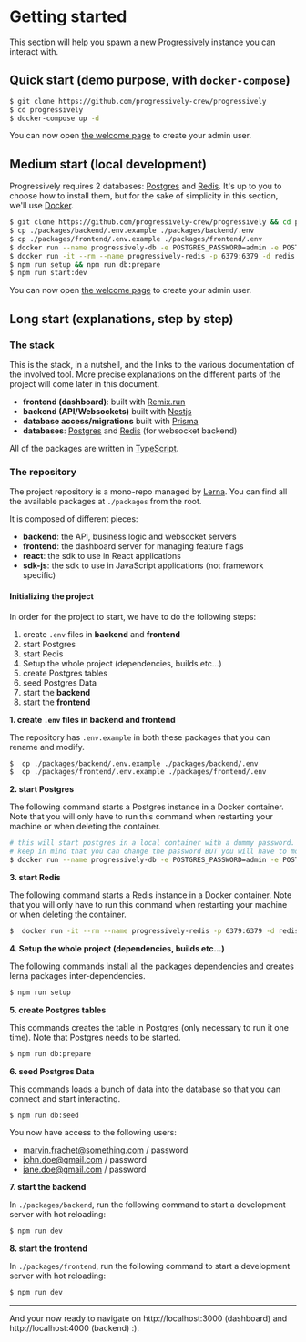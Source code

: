 # Getting started

This section will help you spawn a new Progressively instance you can interact with.

## Quick start (demo purpose, with `docker-compose`)

```bash
$ git clone https://github.com/progressively-crew/progressively
$ cd progressively
$ docker-compose up -d
```

You can now open <a href="http://localhost:3000/welcome" target="_blank" rel="noreferrer">the welcome page</a> to create your admin user.

## Medium start (local development)

Progressively requires 2 databases: <a href="https://www.postgresql.org/" target="_blank" rel="noreferrer">Postgres</a> and <a href="https://redis.io/" target="_blank" rel="noreferrer">Redis</a>. It's up to you to choose how to install them, but for the sake of simplicity in this section, we'll use <a href="https://www.docker.com/" target="_blank" rel="noreferrer">Docker</a>.

```sh
$ git clone https://github.com/progressively-crew/progressively && cd progressively
$ cp ./packages/backend/.env.example ./packages/backend/.env
$ cp ./packages/frontend/.env.example ./packages/frontend/.env
$ docker run --name progressively-db -e POSTGRES_PASSWORD=admin -e POSTGRES_USER=admin -e POSTGRES_DB=progressively -p 5432:5432 -d postgres
$ docker run -it --rm --name progressively-redis -p 6379:6379 -d redis
$ npm run setup && npm run db:prepare
$ npm run start:dev
```

You can now open <a href="http://localhost:3000/welcome" target="_blank" rel="noreferrer">the welcome page</a> to create your admin user.

## Long start (explanations, step by step)

### The stack

This is the stack, in a nutshell, and the links to the various documentation of the involved tool. More precise explanations on the different parts of the project will come later in this document.

- **frontend (dashboard)**: built with [Remix.run](https://remix.run/)
- **backend (API/Websockets)** built with [Nestjs](https://nestjs.com/)
- **database access/migrations** built with [Prisma](https://www.prisma.io/)
- **databases**: [Postgres](https://www.postgresql.org/) and [Redis](https://redis.io/) (for websocket backend)

All of the packages are written in [TypeScript](https://www.typescriptlang.org/).

### The repository

The project repository is a mono-repo managed by [Lerna](https://lerna.js.org/). You can find all the available packages at `./packages` from the root.

It is composed of different pieces:

- **backend**: the API, business logic and websocket servers
- **frontend**: the dashboard server for managing feature flags
- **react**: the sdk to use in React applications
- **sdk-js**: the sdk to use in JavaScript applications (not framework specific)

#### Initializing the project

In order for the project to start, we have to do the following steps:

1. create `.env` files in **backend** and **frontend**
2. start Postgres
3. start Redis
4. Setup the whole project (dependencies, builds etc...)
5. create Postgres tables
6. seed Postgres Data
7. start the **backend**
8. start the **frontend**

**1. create `.env` files in backend and frontend**

The repository has `.env.example` in both these packages that you can rename and modify.

```sh
$  cp ./packages/backend/.env.example ./packages/backend/.env
$  cp ./packages/frontend/.env.example ./packages/frontend/.env
```

**2. start Postgres**

The following command starts a Postgres instance in a Docker container. Note that you will only have to run this command when restarting your machine or when deleting the container.

```sh
# this will start postgres in a local container with a dummy password.
# keep in mind that you can change the password BUT you will have to modify
$ docker run --name progressively-db -e POSTGRES_PASSWORD=admin -e POSTGRES_USER=admin -e POSTGRES_DB=progressively -p 5432:5432 -d postgres
```

**3. start Redis**

The following command starts a Redis instance in a Docker container. Note that you will only have to run this command when restarting your machine or when deleting the container.

```sh
$  docker run -it --rm --name progressively-redis -p 6379:6379 -d redis
```

**4. Setup the whole project (dependencies, builds etc...)**

The following commands install all the packages dependencies and creates lerna packages inter-dependencies.

```sh
$ npm run setup
```

**5. create Postgres tables**

This commands creates the table in Postgres (only necessary to run it one time). Note that Postgres needs to be started.

```sh
$ npm run db:prepare
```

**6. seed Postgres Data**

This commands loads a bunch of data into the database so that you can connect and start interacting.

```sh
$ npm run db:seed
```

You now have access to the following users:

- marvin.frachet@something.com / password
- john.doe@gmail.com / password
- jane.doe@gmail.com / password

**7. start the backend**

In `./packages/backend`, run the following command to start a development server with hot reloading:

```sh
$ npm run dev
```

**8. start the frontend**

In `./packages/frontend`, run the following command to start a development server with hot reloading:

```sh
$ npm run dev
```

---

And your now ready to navigate on http://localhost:3000 (dashboard) and http://localhost:4000 (backend) :).
